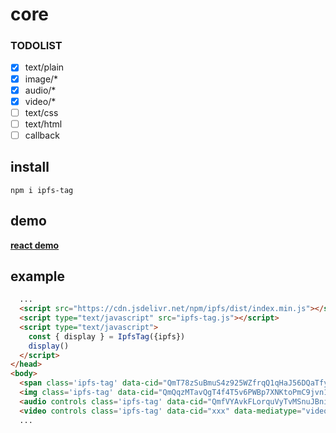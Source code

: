 # core

### TODOLIST
- [x] text/plain
- [x] image/*
- [x] audio/*
- [x] video/*
- [ ] text/css
- [ ] text/html
- [ ] callback

## install
`npm i ipfs-tag`

## demo
[**react demo**](https://nc163.github.io/ipfs-tag/react/)

## example
```html
  ...
  <script src="https://cdn.jsdelivr.net/npm/ipfs/dist/index.min.js"></script>
  <script type="text/javascript" src="ipfs-tag.js"></script>
  <script type="text/javascript">
    const { display } = IpfsTag({ipfs})
    display()
  </script>
</head>
<body>
  <span class='ipfs-tag' data-cid="QmT78zSuBmuS4z925WZfrqQ1qHaJ56DQaTfyMUF7F8ff5o" data-mediatype="text/plain" ></span>
  <img class='ipfs-tag' data-cid="QmQqzMTavQgT4f4T5v6PWBp7XNKtoPmC9jvn12WPT3gkSE" data-mediatype="image/png" />
  <audio controls class='ipfs-tag' data-cid="QmfVYAvkFLorquVyTvMSnuJBniwzDArChjHoFexYPTodk2" data-mediatype="audio/mp3"></audio>
  <video controls class='ipfs-tag' data-cid="xxx" data-mediatype="video/mpeg"></video>
  ...
```
